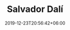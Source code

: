 ---
title: "Salvador Dalí"
date: 2019-12-23T20:56:42+06:00
type: portfolio
image: "images/projects/Salvador-Dali/salvador_dali_ai_1.webp"
category: ["FAKE"]
project_images: ["images/projects/Salvador-Dali/salvador_dali_ai_1.webp", "images/projects/Salvador-Dali/salvador_dali_ai_1.webp"]
---